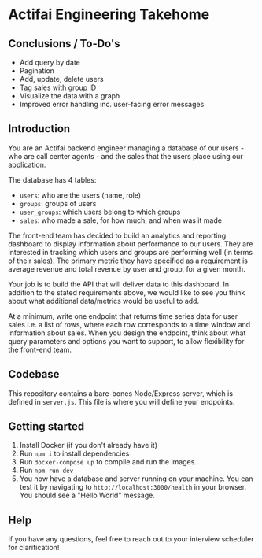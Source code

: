 # Actifai Engineering Takehome

## Conclusions / To-Do's

- Add query by date
- Pagination
- Add, update, delete users
- Tag sales with group ID
- Visualize the data with a graph
- Improved error handling inc. user-facing error messages 

## Introduction

You are an Actifai backend engineer managing a database of our users - who are call center agents - and the sales that
the users place using our application.

The database has 4 tables:

- `users`: who are the users (name, role)
- `groups`: groups of users
- `user_groups`: which users belong to which groups
- `sales`: who made a sale, for how much, and when was it made

The front-end team has decided to build an analytics and reporting dashboard to display information about performance
to our users. They are interested in tracking which users and groups are performing well (in terms of their sales). The
primary metric they have specified as a requirement is average revenue and total revenue by user and group, for a given
month.

Your job is to build the API that will deliver data to this dashboard. In addition to the stated requirements above, we
would like to see you think about what additional data/metrics would be useful to add.

At a minimum, write one endpoint that returns time series data for user sales i.e. a list of rows, where each row
corresponds to a time window and information about sales. When you design the endpoint, think  about what query
parameters and options you want to support, to allow flexibility for the front-end team.

## Codebase

This repository contains a bare-bones Node/Express server, which is defined in `server.js`. This file is where you will
define your endpoints.

## Getting started

1. Install Docker (if you don't already have it)
2. Run `npm i` to install dependencies
3. Run `docker-compose up` to compile and run the images.
4. Run `npm run dev` <!-- New Step -->
5. You now have a database and server running on your machine. You can test it by navigating to `http://localhost:3000/health` in
your browser. You should see a "Hello World" message.


## Help

If you have any questions, feel free to reach out to your interview scheduler for clarification!
